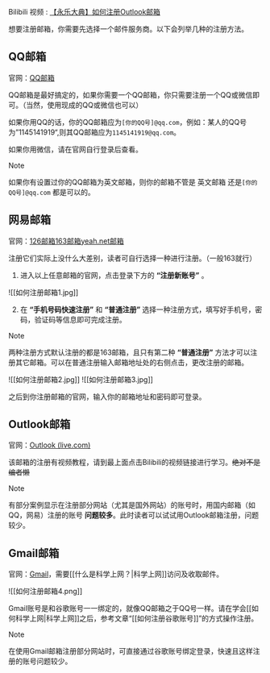 Bilibili 视频 : [【永乐大典】如何注册Outlook邮箱](https://www.bilibili.com/video/BV1Pz421z7UG/)

想要注册邮箱，你需要先选择一个邮件服务商。以下会列举几种的注册方法。

## QQ邮箱

官网：[QQ邮箱](https://mail.qq.com)

QQ邮箱是最好搞定的，如果你需要一个QQ邮箱，你只需要注册一个QQ或微信即可。（当然，使用现成的QQ或微信也可以）

如果你用QQ的话，你的QQ邮箱应为`[你的QQ号]@qq.com`，例如：某人的QQ号为”1145141919“,则其QQ邮箱应为`1145141919@qq.com`。

如果你用微信，请在官网自行登录后查看。

>[!NOTE]
>如果你有设置过你的QQ邮箱为英文邮箱，则你的邮箱不管是 英文邮箱 还是`[你的QQ号]@qq.com` 都是可以的。

## 网易邮箱

官网：[126邮箱](https://www.126.com)[163邮箱](https://mail.163.com)[yeah.net邮箱](https://www.yeah.net/)

注册它们实际上没什么大差别，读者可自行选择一种进行注册。（一般163就行）

1. 进入以上任意邮箱的官网，点击登录下方的 **“注册新账号”** 。

![[如何注册邮箱1.jpg]]

2. 在 **“手机号码快速注册”** 和 **“普通注册”** 选择一种注册方式，填写好手机号，密码，验证码等信息即可完成注册。

>[!NOTE]
>两种注册方式默认注册的都是163邮箱，且只有第二种 **“普通注册”** 方法才可以注册其它邮箱。可以在普通注册输入邮箱地址处的右侧点击，更改注册的邮箱。

![[如何注册邮箱2.jpg]]
![[如何注册邮箱3.jpg]]

之后到你注册邮箱的官网，输入你的邮箱地址和密码即可登录。

## Outlook邮箱

官网：[Outlook (live.com)](https://outlook.live.com/)

该邮箱的注册有视频教程，请到最上面点击Bilibili的视频链接进行学习。~~绝对不是编者懒~~

>[!NOTE]
>有部分案例显示在注册部分网站（尤其是国外网站）的账号时，用国内邮箱（如QQ，网易）注册的账号 **问题较多**。此时读者可以试试用Outlook邮箱注册，问题较少。

## Gmail邮箱

官网：[Gmail](https://mail.google.com/)，需要[[什么是科学上网？|科学上网]]访问及收取邮件。

![[如何注册邮箱4.png]]

Gmail账号是和谷歌账号一一绑定的，就像QQ邮箱之于QQ号一样。请在学会[[如何科学上网|科学上网]]之后，参考文章“[[如何注册谷歌账号]]”的方式操作注册。

>[!note]
>在使用Gmail邮箱注册部分网站时，可直接通过谷歌账号绑定登录，快速且这样注册的账号问题较少。


